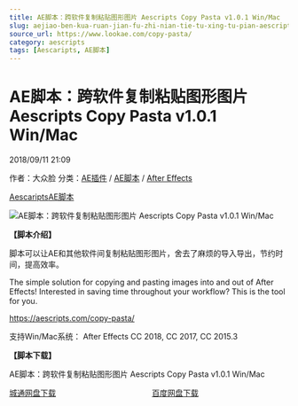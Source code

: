 ```yaml
---
title: AE脚本：跨软件复制粘贴图形图片 Aescripts Copy Pasta v1.0.1 Win/Mac
slug: aejiao-ben-kua-ruan-jian-fu-zhi-nian-tie-tu-xing-tu-pian-aescripts-copy-pasta-v1-0-1-win-mac
source_url: https://www.lookae.com/copy-pasta/
category: aescripts
tags: [Aescaripts, AE脚本]
---
```

# AE脚本：跨软件复制粘贴图形图片 Aescripts Copy Pasta v1.0.1 Win/Mac

2018/09/11 21:09

作者：大众脸
分类：[AE插件](https://www.lookae.com/after-effects/aechajian/) / [AE脚本](https://www.lookae.com/after-effects/aescripts/) / [After Effects](https://www.lookae.com/after-effects/)

[Aescaripts](https://www.lookae.com/tag/aescaripts/)[AE脚本](https://www.lookae.com/tag/ae%e8%84%9a%e6%9c%ac/)

![AE脚本：跨软件复制粘贴图形图片 Aescripts Copy Pasta v1.0.1 Win/Mac](https://www.lookae.com/wp-content/uploads/2018/09/Copy-Pasta.jpg "AE脚本：跨软件复制粘贴图形图片 Aescripts Copy Pasta v1.0.1 Win/Mac-LookAE.com")

**【脚本介绍】**

脚本可以让AE和其他软件间复制粘贴图形图片，舍去了麻烦的导入导出，节约时间，提高效率。

The simple solution for copying and pasting images into and out of After Effects! Interested in saving time throughout your workflow? This is the tool for you.

https://aescripts.com/copy-pasta/

支持Win/Mac系统： After Effects CC 2018, CC 2017, CC 2015.3

**【脚本下载】**

AE脚本：跨软件复制粘贴图形图片 Aescripts Copy Pasta v1.0.1 Win/Mac

[城通网盘下载](https://lookae.ctfile.com/fs/680462-309184614)                                            [百度网盘下载](https://pan.baidu.com/s/1w0m9Azz7eCtxMS5kguYoTg)
